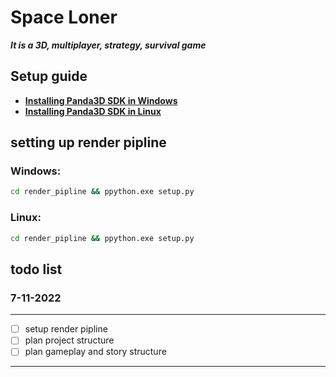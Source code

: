 #  Space Loner

***It is a 3D, multiplayer, strategy, survival game***


## Setup guide
- [**Installing Panda3D SDK in Windows**](https://docs.panda3d.org/1.10/python/introduction/installation-windows)
- [**Installing Panda3D SDK in Linux**](https://docs.panda3d.org/1.10/python/introduction/installation-linux)

## setting up render pipline 
### Windows: 
```bash
cd render_pipline && ppython.exe setup.py
```
### Linux: 
```bash
cd render_pipline && ppython.exe setup.py
```


## todo list
### 7-11-2022

---
- [ ] setup render pipline
- [ ] plan project structure 
- [ ] plan gameplay and story structure 
---


